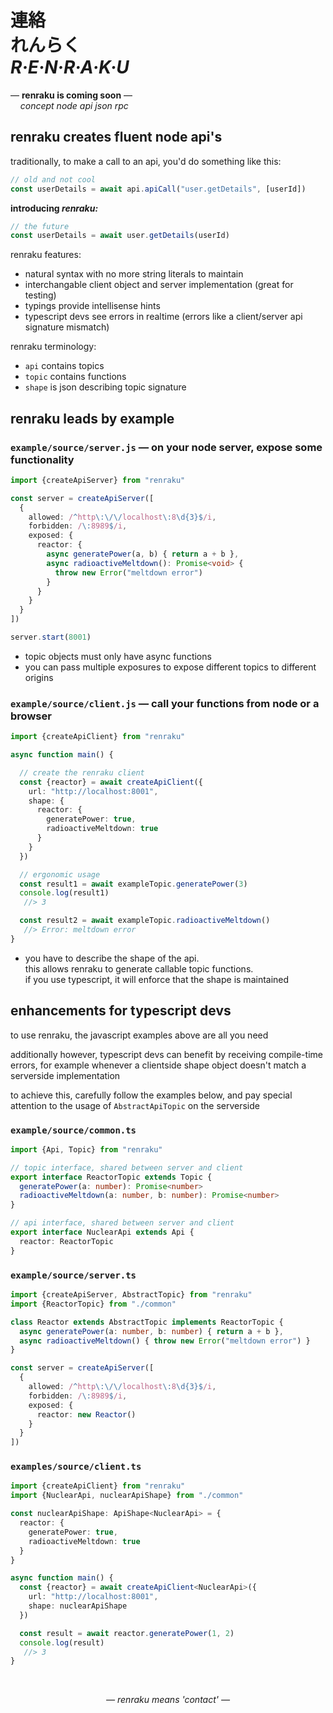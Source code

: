 
# 連絡 <br/> れんらく <br/> ***R·E·N·R·A·K·U***

— **renraku is coming soon** —  
&nbsp;&nbsp;&nbsp; *concept node api json rpc*

## renraku creates fluent node api's

traditionally, to make a call to an api, you'd do something like this:

```js
// old and not cool
const userDetails = await api.apiCall("user.getDetails", [userId])
```

**introducing *renraku:***

```js
// the future
const userDetails = await user.getDetails(userId)
```

renraku features:
- natural syntax with no more string literals to maintain
- interchangable client object and server implementation (great for testing)
- typings provide intellisense hints
- typescript devs see errors in realtime (errors like a client/server api signature mismatch)

renraku terminology:
- `api` contains topics
- `topic` contains functions
- `shape` is json describing topic signature

## renraku leads by example

### `example/source/server.js` — on your node server, expose some functionality

```ts
import {createApiServer} from "renraku"

const server = createApiServer([
  {
    allowed: /^http\:\/\/localhost\:8\d{3}$/i,
    forbidden: /\:8989$/i,
    exposed: {
      reactor: {
        async generatePower(a, b) { return a + b },
        async radioactiveMeltdown(): Promise<void> {
          throw new Error("meltdown error")
        }
      }
    }
  }
])

server.start(8001)
```

- topic objects must only have async functions
- you can pass multiple exposures to expose different topics to different origins

### `example/source/client.js` — call your functions from node or a browser

```ts
import {createApiClient} from "renraku"

async function main() {

  // create the renraku client
  const {reactor} = await createApiClient({
    url: "http://localhost:8001",
    shape: {
      reactor: {
        generatePower: true,
        radioactiveMeltdown: true
      }
    }
  })

  // ergonomic usage
  const result1 = await exampleTopic.generatePower(3)
  console.log(result1)
   //> 3

  const result2 = await exampleTopic.radioactiveMeltdown()
   //> Error: meltdown error
}
```

- you have to describe the shape of the api.  
  this allows renraku to generate callable topic functions.  
  if you use typescript, it will enforce that the shape is maintained  

## enhancements for typescript devs

to use renraku, the javascript examples above are all you need

additionally however, typescript devs can benefit by receiving compile-time errors, for example whenever a clientside shape object doesn't match a serverside implementation

to achieve this, carefully follow the examples below, and pay special attention to the usage of `AbstractApiTopic` on the serverside

### `example/source/common.ts`

```ts
import {Api, Topic} from "renraku"

// topic interface, shared between server and client
export interface ReactorTopic extends Topic {
  generatePower(a: number): Promise<number>
  radioactiveMeltdown(a: number, b: number): Promise<number>
}

// api interface, shared between server and client
export interface NuclearApi extends Api {
  reactor: ReactorTopic
}
```

### `example/source/server.ts`

```ts
import {createApiServer, AbstractTopic} from "renraku"
import {ReactorTopic} from "./common"

class Reactor extends AbstractTopic implements ReactorTopic {
  async generatePower(a: number, b: number) { return a + b },
  async radioactiveMeltdown() { throw new Error("meltdown error") }
}

const server = createApiServer([
  {
    allowed: /^http\:\/\/localhost\:8\d{3}$/i,
    forbidden: /\:8989$/i,
    exposed: {
      reactor: new Reactor()
    }
  }
])
```

### `examples/source/client.ts`

```ts
import {createApiClient} from "renraku"
import {NuclearApi, nuclearApiShape} from "./common"

const nuclearApiShape: ApiShape<NuclearApi> = {
  reactor: {
    generatePower: true,
    radioactiveMeltdown: true
  }
}

async function main() {
  const {reactor} = await createApiClient<NuclearApi>({
    url: "http://localhost:8001",
    shape: nuclearApiShape
  })

  const result = await reactor.generatePower(1, 2)
  console.log(result)
   //> 3
}
```

<br/>

<em style="display: block; text-align: center">— renraku means 'contact' —</em>
